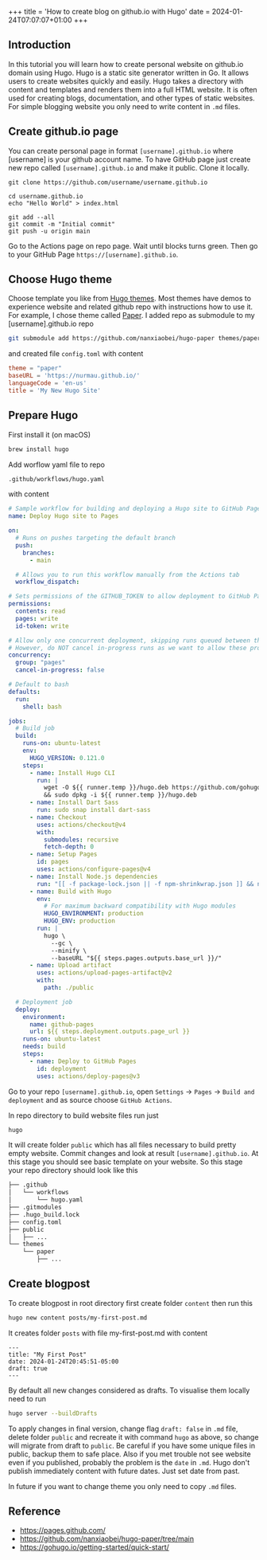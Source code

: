 +++
title = 'How to create blog on github.io with Hugo'
date = 2024-01-24T07:07:07+01:00
+++
## Introduction

In this tutorial you will learn how to create personal website on github.io domain using Hugo. Hugo is a static site generator written in Go. It allows users to create websites quickly and easily. Hugo takes a directory with content and templates and renders them into a full HTML website. It is often used for creating blogs, documentation, and other types of static websites. For simple blogging website you only need to write content in `.md` files.

## Create github.io page

You can create personal page in format `[username].github.io` where [username] is your github account name. To have GitHub page just create new repo called `[username].github.io` and make it public. Clone it locally.

```
git clone https://github.com/username/username.github.io

cd username.github.io
echo "Hello World" > index.html

git add --all
git commit -m "Initial commit"
git push -u origin main
```
Go to the Actions page on repo page. Wait until blocks turns green. Then go to your GitHub Page `https://[username].github.io`.


## Choose Hugo theme

Choose template you like from [Hugo themes](https://themes.gohugo.io/). Most themes have demos to experience website and related github repo with instructions how to use it. For example, I chose theme called [Paper](https://themes.gohugo.io/themes/hugo-paper/). I added repo as submodule to my [username].github.io repo

```bash
git submodule add https://github.com/nanxiaobei/hugo-paper themes/paper
```
and created file `config.toml` with content

```toml
theme = "paper"
baseURL = 'https://nurmau.github.io/'
languageCode = 'en-us'
title = 'My New Hugo Site'
```

## Prepare Hugo
First install it (on macOS)

```bash
brew install hugo
```


Add worflow yaml file to repo
```bash
.github/workflows/hugo.yaml
```
with content 

```yaml
# Sample workflow for building and deploying a Hugo site to GitHub Pages
name: Deploy Hugo site to Pages

on:
  # Runs on pushes targeting the default branch
  push:
    branches:
      - main

  # Allows you to run this workflow manually from the Actions tab
  workflow_dispatch:

# Sets permissions of the GITHUB_TOKEN to allow deployment to GitHub Pages
permissions:
  contents: read
  pages: write
  id-token: write

# Allow only one concurrent deployment, skipping runs queued between the run in-progress and latest queued.
# However, do NOT cancel in-progress runs as we want to allow these production deployments to complete.
concurrency:
  group: "pages"
  cancel-in-progress: false

# Default to bash
defaults:
  run:
    shell: bash

jobs:
  # Build job
  build:
    runs-on: ubuntu-latest
    env:
      HUGO_VERSION: 0.121.0
    steps:
      - name: Install Hugo CLI
        run: |
          wget -O ${{ runner.temp }}/hugo.deb https://github.com/gohugoio/hugo/releases/download/v${HUGO_VERSION}/hugo_extended_${HUGO_VERSION}_linux-amd64.deb \
          && sudo dpkg -i ${{ runner.temp }}/hugo.deb          
      - name: Install Dart Sass
        run: sudo snap install dart-sass
      - name: Checkout
        uses: actions/checkout@v4
        with:
          submodules: recursive
          fetch-depth: 0
      - name: Setup Pages
        id: pages
        uses: actions/configure-pages@v4
      - name: Install Node.js dependencies
        run: "[[ -f package-lock.json || -f npm-shrinkwrap.json ]] && npm ci || true"
      - name: Build with Hugo
        env:
          # For maximum backward compatibility with Hugo modules
          HUGO_ENVIRONMENT: production
          HUGO_ENV: production
        run: |
          hugo \
            --gc \
            --minify \
            --baseURL "${{ steps.pages.outputs.base_url }}/"          
      - name: Upload artifact
        uses: actions/upload-pages-artifact@v2
        with:
          path: ./public

  # Deployment job
  deploy:
    environment:
      name: github-pages
      url: ${{ steps.deployment.outputs.page_url }}
    runs-on: ubuntu-latest
    needs: build
    steps:
      - name: Deploy to GitHub Pages
        id: deployment
        uses: actions/deploy-pages@v3
```

Go to your repo `[username].github.io`, open `Settings` -> `Pages` -> `Build and deployment` and as source choose `GitHub Actions`. 

In repo directory to build website files run just
```bash
hugo
```
It will create folder `public` which has all files necessary to build pretty empty website. Commit changes and look at result `[username].github.io`. At this stage you should see basic template on your website.
So this stage your repo directory should look like this

```bash
├── .github
│   └── workflows
│       └── hugo.yaml
├── .gitmodules
├── .hugo_build.lock
├── config.toml
├── public
│   ├── ...
└── themes
    └── paper
        ├── ...
```


## Create blogpost
To create blogpost in root directory first create folder ```content```
then run this
```bash
hugo new content posts/my-first-post.md
```
It creates folder `posts` with file my-first-post.md with content

```
---
title: "My First Post"
date: 2024-01-24T20:45:51-05:00
draft: true
---
```

By default all new changes considered as drafts. To visualise them locally need to run  
```bash
hugo server --buildDrafts
```
To apply changes in final version, change flag `draft: false` in `.md` file, delete folder `public` and recreate it with command `hugo` as above, so change will migrate from draft to `public`. Be careful if you have some unique files in public, backup them to safe place. Also if you met trouble not see website even if you published, probably the problem is the `date` in `.md`. Hugo don't publish immediately content with future dates. Just set date from past.

In future if you want to change theme you only need to copy `.md` files.




## Reference
* https://pages.github.com/
* https://github.com/nanxiaobei/hugo-paper/tree/main
* https://gohugo.io/getting-started/quick-start/

